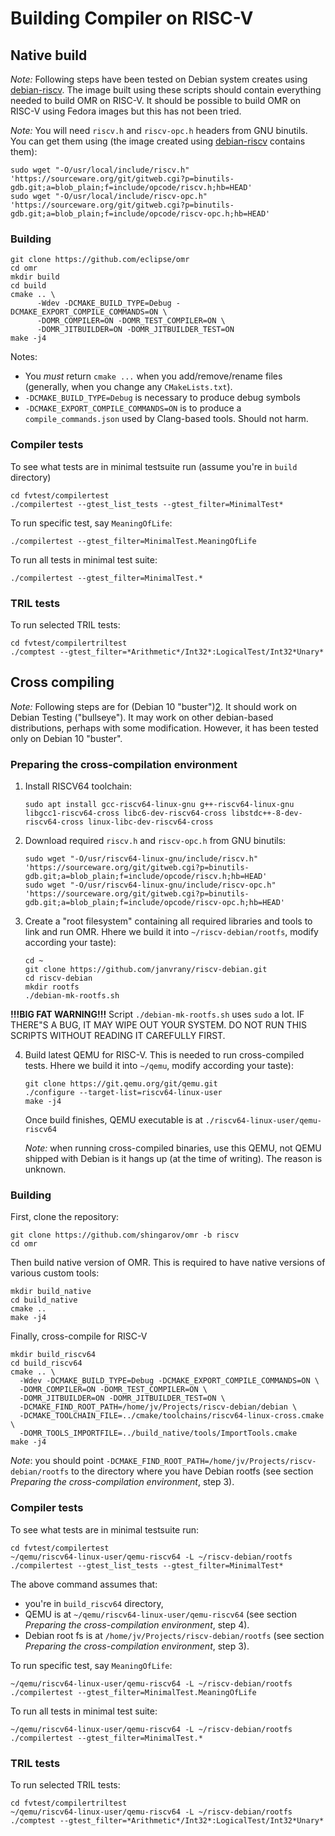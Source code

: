 # Building Compiler on RISC-V

## Native build

*Note:* Following steps have been tested on Debian system creates using
[debian-riscv][1]. The image built using these scripts should contain everything
needed to build OMR on RISC-V. It should be possible to build OMR on RISC-V
using Fedora images but this has not been tried.

*Note:* You will need `riscv.h` and `riscv-opc.h` headers from GNU binutils. You
can get them using (the image created using [debian-riscv][1] contains them):

    sudo wget "-O/usr/local/include/riscv.h" 'https://sourceware.org/git/gitweb.cgi?p=binutils-gdb.git;a=blob_plain;f=include/opcode/riscv.h;hb=HEAD'
    sudo wget "-O/usr/local/include/riscv-opc.h" 'https://sourceware.org/git/gitweb.cgi?p=binutils-gdb.git;a=blob_plain;f=include/opcode/riscv-opc.h;hb=HEAD'

### Building

```
git clone https://github.com/eclipse/omr
cd omr
mkdir build
cd build
cmake .. \
      -Wdev -DCMAKE_BUILD_TYPE=Debug -DCMAKE_EXPORT_COMPILE_COMMANDS=ON \
      -DOMR_COMPILER=ON -DOMR_TEST_COMPILER=ON \
      -DOMR_JITBUILDER=ON -DOMR_JITBUILDER_TEST=ON
make -j4
```

Notes:

 * You *must* return `cmake ...` when you add/remove/rename files (generally, when you change any `CMakeLists.txt`).
 * `-DCMAKE_BUILD_TYPE=Debug` is necessary to produce debug symbols
 * `-DCMAKE_EXPORT_COMPILE_COMMANDS=ON` is to produce a `compile_commands.json` used by Clang-based tools. Should not harm.

### Compiler tests

To see what tests are in minimal testsuite run (assume you're in `build` directory)

    cd fvtest/compilertest
    ./compilertest --gtest_list_tests --gtest_filter=MinimalTest*

 To run specific test, say `MeaningOfLife`:

    ./compilertest --gtest_filter=MinimalTest.MeaningOfLife

 To run all tests in minimal test suite:

    ./compilertest --gtest_filter=MinimalTest.*

### TRIL tests

To run selected TRIL tests:

    cd fvtest/compilertriltest
    ./comptest --gtest_filter=*Arithmetic*/Int32*:LogicalTest/Int32*Unary*

## Cross compiling

*Note:* Following steps are for (Debian 10 "buster")[2]. It should work on Debian
Testing ("bullseye"). It may work on other debian-based distributions, perhaps
with some modification. However, it has been tested only on Debian 10 "buster".

### Preparing the cross-compilation environment

 1. Install RISCV64 toolchain:

        sudo apt install gcc-riscv64-linux-gnu g++-riscv64-linux-gnu libgcc1-riscv64-cross libc6-dev-riscv64-cross libstdc++-8-dev-riscv64-cross linux-libc-dev-riscv64-cross

 2. Download required `riscv.h` and `riscv-opc.h` from GNU binutils:

        sudo wget "-O/usr/riscv64-linux-gnu/include/riscv.h" 'https://sourceware.org/git/gitweb.cgi?p=binutils-gdb.git;a=blob_plain;f=include/opcode/riscv.h;hb=HEAD'
        sudo wget "-O/usr/riscv64-linux-gnu/include/riscv-opc.h" 'https://sourceware.org/git/gitweb.cgi?p=binutils-gdb.git;a=blob_plain;f=include/opcode/riscv-opc.h;hb=HEAD'

 3. Create a "root filesystem" containing all required libraries and tools to link and run OMR. Hhere we build it into `~/riscv-debian/rootfs`, modify according your taste):

        cd ~
        git clone https://github.com/janvrany/riscv-debian.git
        cd riscv-debian
        mkdir rootfs
        ./debian-mk-rootfs.sh

   **!!!BIG FAT WARNING!!!**
   Script `./debian-mk-rootfs.sh` uses `sudo` a lot. IF THERE"S A BUG, IT MAY WIPE OUT YOUR SYSTEM. DO NOT RUN THIS SCRIPTS WITHOUT READING IT CAREFULLY FIRST.

 4. Build latest QEMU for RISC-V. This is needed to run cross-compiled tests. Hhere we build it into `~/qemu`, modify according your taste):

        git clone https://git.qemu.org/git/qemu.git
        ./configure --target-list=riscv64-linux-user
        make -j4

    Once build finishes, QEMU executable is at `./riscv64-linux-user/qemu-riscv64`

    *Note:* when running cross-compiled binaries, use this QEMU, not QEMU shipped with
    Debian is it hangs up (at the time of writing). The reason is unknown.


### Building

First, clone the repository:

    git clone https://github.com/shingarov/omr -b riscv
    cd omr

Then build native version of OMR. This is required to have native versions of
various custom tools:

    mkdir build_native
    cd build_native
    cmake ..
    make -j4

Finally, cross-compile for RISC-V

    mkdir build_riscv64
    cd build_riscv64
    cmake .. \
      -Wdev -DCMAKE_BUILD_TYPE=Debug -DCMAKE_EXPORT_COMPILE_COMMANDS=ON \
      -DOMR_COMPILER=ON -DOMR_TEST_COMPILER=ON \
      -DOMR_JITBUILDER=ON -DOMR_JITBUILDER_TEST=ON \
      -DCMAKE_FIND_ROOT_PATH=/home/jv/Projects/riscv-debian/debian \
      -DCMAKE_TOOLCHAIN_FILE=../cmake/toolchains/riscv64-linux-cross.cmake \
      -DOMR_TOOLS_IMPORTFILE=../build_native/tools/ImportTools.cmake
    make -j4

*Note*: you should point `-DCMAKE_FIND_ROOT_PATH=/home/jv/Projects/riscv-debian/rootfs` to the directory where you have Debian rootfs (see section *Preparing the cross-compilation environment*, step 3).

### Compiler tests

To see what tests are in minimal testsuite run:

    cd fvtest/compilertest
    ~/qemu/riscv64-linux-user/qemu-riscv64 -L ~/riscv-debian/rootfs ./compilertest --gtest_list_tests --gtest_filter=MinimalTest*

The above command assumes that:

 * you're in `build_riscv64` directory,
 * QEMU is at `~/qemu/riscv64-linux-user/qemu-riscv64` (see section *Preparing the cross-compilation environment*, step 4).
 * Debian root fs is at `/home/jv/Projects/riscv-debian/rootfs` (see section *Preparing the cross-compilation environment*, step 3).

 To run specific test, say `MeaningOfLife`:

    ~/qemu/riscv64-linux-user/qemu-riscv64 -L ~/riscv-debian/rootfs ./compilertest --gtest_filter=MinimalTest.MeaningOfLife

 To run all tests in minimal test suite:

    ~/qemu/riscv64-linux-user/qemu-riscv64 -L ~/riscv-debian/rootfs ./compilertest --gtest_filter=MinimalTest.*

### TRIL tests

To run selected TRIL tests:

    cd fvtest/compilertriltest
    ~/qemu/riscv64-linux-user/qemu-riscv64 -L ~/riscv-debian/rootfs ./comptest --gtest_filter=*Arithmetic*/Int32*:LogicalTest/Int32*Unary*

[1]: https://github.com/janvrany/riscv-debian
[2]: https://www.debian.org/News/2019/20190706